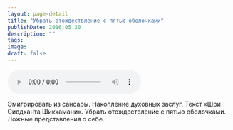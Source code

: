 ```yaml
---
layout: page-detail
title: "Убрать отождествление с пятью оболочками"
publishDate: 2016.05.30
description: ""
tags:
image:
draft: false
---
```


<audio title="2016.05.30 - Убрать отождествление с пятью оболочками.mp3" src="/upload/iblock/408/408e221d062b5cb0618fffa1ee95c436.mp3" controls=""></audio>

 Эмигрировать из сансары. Накопление духовных заслуг. Текст «Шри Сиддханта Шикхамани». Убрать отождествление с пятью оболочками. Ложные представления о себе. 

  
